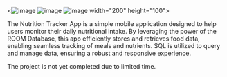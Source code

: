 <![image](https://github.com/user-attachments/assets/3b00a46c-71eb-4d2d-95ba-fd3ffa2d0a55)  ![image](https://github.com/user-attachments/assets/8926028e-12f0-4d3f-9837-b647d4b19845) ![image](https://github.com/user-attachments/assets/a3c512be-7fb8-40eb-9219-d24436c6bf65) width="200" height="100">


The Nutrition Tracker App is a simple mobile application designed to help users monitor their daily nutritional intake. By leveraging the power of the ROOM Database, this app efficiently stores and retrieves food data, enabling seamless tracking of meals and nutrients. SQL is utilized to query and manage data, ensuring a robust and responsive experience. 

The project is not yet completed due to limited time.





